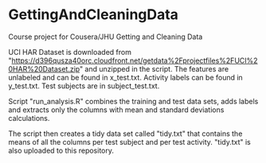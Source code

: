 # GettingAndCleaningData
Course project for Cousera/JHU Getting and Cleaning Data

UCI HAR Dataset is downloaded from "https://d396qusza40orc.cloudfront.net/getdata%2Fprojectfiles%2FUCI%20HAR%20Dataset.zip" and unzipped in the script. The features are unlabeled and can be found in x_test.txt. Activity labels can be found in y_test.txt. Test subjects are in subject_test.txt. 

Script "run_analysis.R" combines the training and test data sets, adds labels and extracts only the columns with mean and standard deviations calculations. 

The script then creates a tidy data set called "tidy.txt" that contains the means of all the columns per test subject and per test activity. "tidy.txt" is also uploaded to this repository.
